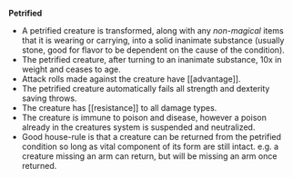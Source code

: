  **Petrified**
 - A petrified creature is transformed, along with any *non-magical* items that it is wearing or carrying, into a solid inanimate substance (usually stone, good for flavor to be dependent on the cause of the condition). 
 -  The petrified creature, after turning to an inanimate substance, 10x in weight and ceases to age. 
 -  Attack rolls made against the creature have [[advantage]]. 
 -  The petrified creature automatically fails all strength and dexterity saving throws.
 -  The creature has [[resistance]] to all damage types.
 -  The creature is immune to poison and disease, however a poison already in the creatures system is suspended and neutralized.
 -  Good house-rule is that a creature can be returned from the petrified condition so long as vital component of its form are still intact. e.g. a creature missing an arm can return, but will be missing an arm once returned. 